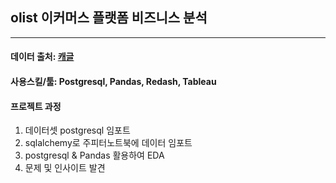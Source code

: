 ## olist 이커머스 플랫폼 비즈니스 분석
---
#### 데이터 출처: [캐글](https://www.kaggle.com/datasets/olistbr/brazilian-ecommerce)
#### 사용스킬/툴: Postgresql, Pandas, Redash, Tableau
#### 프로젝트 과정
  1) 데이터셋 postgresql 임포트  
  2) sqlalchemy로 주피터노트북에 데이터 임포트  
  3) postgresql & Pandas 활용하여 EDA  
  4) 문제 및 인사이트 발견
